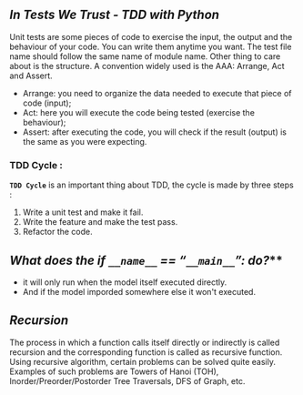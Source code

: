 ## ***In Tests We Trust - TDD with Python***
 Unit tests are some pieces of code to exercise the input, the output and the behaviour of your code. You can write them anytime you want.
 The test file name should follow the same name of module name. Other thing to care about is the structure. A convention widely used is the AAA: Arrange, Act and Assert.
 * Arrange: you need to organize the data needed to execute that piece of code (input);
 * Act: here you will execute the code being tested (exercise the behaviour);
 * Assert: after executing the code, you will check if the result (output) is the same as you were expecting. 

### TDD Cycle :
**`TDD Cycle`** is an important thing about TDD, the cycle is made by three steps :
1. Write a unit test and make it fail.
2.  Write the feature and make the test pass.
3. Refactor the code.

## ***What does the if **`__name__`** == “**`__main__`**”: do?***
* it will only run when the model itself executed directly.
* And if the model imporded somewhere else it won't executed.

## ***Recursion***
The process in which a function calls itself directly or indirectly is called recursion and the corresponding function is called as recursive function. Using recursive algorithm, certain problems can be solved quite easily. Examples of such problems are Towers of Hanoi (TOH), Inorder/Preorder/Postorder Tree Traversals, DFS of Graph, etc.
